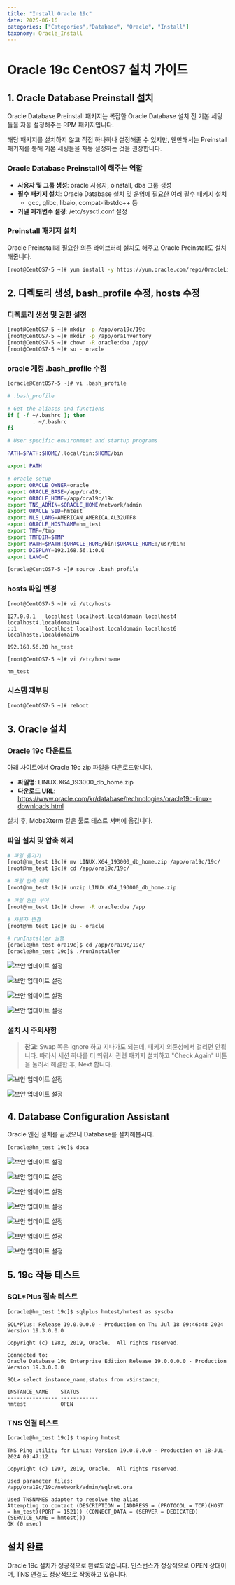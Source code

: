 ```yaml
---
title: "Install Oracle 19c"
date: 2025-06-16
categories: ["Categories","Database", "Oracle", "Install"]
taxonomy: Oracle_Install
---
```


# Oracle 19c CentOS7 설치 가이드

## 1. Oracle Database Preinstall 설치

Oracle Database Preinstall 패키지는 복잡한 Oracle Database 설치 전 기본 세팅들을 자동 설정해주는 RPM 패키지입니다.

해당 패키지를 설치하지 않고 직접 하나하나 설정해줄 수 있지만, 웬만해서는 Preinstall 패키지를 통해 기본 세팅들을 자동 설정하는 것을 권장합니다.

### Oracle Database Preinstall이 해주는 역할

- **사용자 및 그룹 생성**: oracle 사용자, oinstall, dba 그룹 생성
- **필수 패키지 설치**: Oracle Database 설치 및 운영에 필요한 여러 필수 패키지 설치
  - gcc, glibc, libaio, compat-libstdc++ 등
- **커널 매개변수 설정**: /etc/sysctl.conf 설정

### Preinstall 패키지 설치

Oracle Preinstall에 필요한 의존 라이브러리 설치도 해주고 Oracle Preinstall도 설치해줍니다.

```bash
[root@CentOS7-5 ~]# yum install -y https://yum.oracle.com/repo/OracleLinux/OL7/latest/x86_64/getPackage/oracle-database-preinstall-19c-1.0-1.el7.x86_64.rpm
```

## 2. 디렉토리 생성, bash_profile 수정, hosts 수정

### 디렉토리 생성 및 권한 설정

```bash
[root@CentOS7-5 ~]# mkdir -p /app/ora19c/19c
[root@CentOS7-5 ~]# mkdir -p /app/oraInventory
[root@CentOS7-5 ~]# chown -R oracle:dba /app/
[root@CentOS7-5 ~]# su - oracle
```

### oracle 계정 .bash_profile 수정

```bash
[oracle@CentOS7-5 ~]# vi .bash_profile
```

```bash
# .bash_profile

# Get the aliases and functions
if [ -f ~/.bashrc ]; then
        . ~/.bashrc
fi

# User specific environment and startup programs

PATH=$PATH:$HOME/.local/bin:$HOME/bin

export PATH

# oracle setup
export ORACLE_OWNER=oracle
export ORACLE_BASE=/app/ora19c
export ORACLE_HOME=/app/ora19c/19c
export TNS_ADMIN=$ORACLE_HOME/network/admin
export ORACLE_SID=hmtest
export NLS_LANG=AMERICAN_AMERICA.AL32UTF8
export ORACLE_HOSTNAME=hm_test
export TMP=/tmp
export TMPDIR=$TMP
export PATH=$PATH:$ORACLE_HOME/bin:$ORACLE_HOME:/usr/bin:
export DISPLAY=192.168.56.1:0.0
export LANG=C
```

```bash
[oracle@CentOS7-5 ~]# source .bash_profile
```

### hosts 파일 변경

```bash
[root@CentOS7-5 ~]# vi /etc/hosts
```

```
127.0.0.1   localhost localhost.localdomain localhost4 localhost4.localdomain4
::1         localhost localhost.localdomain localhost6 localhost6.localdomain6

192.168.56.20 hm_test
```

```bash
[root@CentOS7-5 ~]# vi /etc/hostname
```

```
hm_test
```

### 시스템 재부팅

```bash
[root@CentOS7-5 ~]# reboot
```

## 3. Oracle 설치

### Oracle 19c 다운로드

아래 사이트에서 Oracle 19c zip 파일을 다운로드합니다.
- **파일명**: LINUX.X64_193000_db_home.zip
- **다운로드 URL**: https://www.oracle.com/kr/database/technologies/oracle19c-linux-downloads.html

설치 후, MobaXterm 같은 툴로 테스트 서버에 옮깁니다.

### 파일 설치 및 압축 해제

```bash
# 파일 옮기기
[root@hm_test 19c]# mv LINUX.X64_193000_db_home.zip /app/ora19c/19c/
[root@hm_test 19c]# cd /app/ora19c/19c/

# 파일 압축 해제
[root@hm_test 19c]# unzip LINUX.X64_193000_db_home.zip

# 파일 권한 부여
[root@hm_test 19c]# chown -R oracle:dba /app

# 사용자 변경
[root@hm_test 19c]# su - oracle

# runInstaller 실행
[oracle@hm_test ora19c]$ cd /app/ora19c/19c/
[oracle@hm_test 19c]$ ./runInstaller
```
![보안 업데이트 설정](/assets/Image/ora19cinstall/1.png)

![보안 업데이트 설정](/assets/Image/ora19cinstall/2.png)

![보안 업데이트 설정](/assets/Image/ora19cinstall/3.png)

![보안 업데이트 설정](/assets/Image/ora19cinstall/4.png)

### 설치 시 주의사항

> **참고**: Swap 쪽은 ignore 하고 지나가도 되는데, 패키지 의존성에서 걸리면 안됩니다. 따라서 세션 하나를 더 띄워서 관련 패키지 설치하고 "Check Again" 버튼을 눌러서 해결한 후, Next 합니다.

![보안 업데이트 설정](/assets/Image/ora19cinstall/5.png)

![보안 업데이트 설정](/assets/Image/ora19cinstall/6.png)

## 4. Database Configuration Assistant

Oracle 엔진 설치를 끝냈으니 Database를 설치해봅시다.

```bash
[oracle@hm_test 19c]$ dbca
```

![보안 업데이트 설정](/assets/Image/ora19cinstall/7.png)

![보안 업데이트 설정](/assets/Image/ora19cinstall/8.png)

![보안 업데이트 설정](/assets/Image/ora19cinstall/9.png)

![보안 업데이트 설정](/assets/Image/ora19cinstall/10.png)

![보안 업데이트 설정](/assets/Image/ora19cinstall/11.png)

![보안 업데이트 설정](/assets/Image/ora19cinstall/12.png)

![보안 업데이트 설정](/assets/Image/ora19cinstall/13.png)


## 5. 19c 작동 테스트

### SQL*Plus 접속 테스트

```bash
[oracle@hm_test 19c]$ sqlplus hmtest/hmtest as sysdba
```

```
SQL*Plus: Release 19.0.0.0.0 - Production on Thu Jul 18 09:46:48 2024
Version 19.3.0.0.0

Copyright (c) 1982, 2019, Oracle.  All rights reserved.

Connected to:
Oracle Database 19c Enterprise Edition Release 19.0.0.0.0 - Production
Version 19.3.0.0.0

SQL> select instance_name,status from v$instance;

INSTANCE_NAME    STATUS
---------------- ------------
hmtest           OPEN
```

### TNS 연결 테스트

```bash
[oracle@hm_test 19c]$ tnsping hmtest
```

```
TNS Ping Utility for Linux: Version 19.0.0.0.0 - Production on 18-JUL-2024 09:47:12

Copyright (c) 1997, 2019, Oracle.  All rights reserved.

Used parameter files:
/app/ora19c/19c/network/admin/sqlnet.ora

Used TNSNAMES adapter to resolve the alias
Attempting to contact (DESCRIPTION = (ADDRESS = (PROTOCOL = TCP)(HOST = hm_test)(PORT = 1521)) (CONNECT_DATA = (SERVER = DEDICATED) (SERVICE_NAME = hmtest)))
OK (0 msec)
```

## 설치 완료

Oracle 19c 설치가 성공적으로 완료되었습니다. 인스턴스가 정상적으로 OPEN 상태이며, TNS 연결도 정상적으로 작동하고 있습니다.
